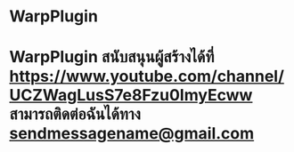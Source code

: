 # WarpPlugin
# WarpPlugin สนับสนุนผู้สร้างได้ที่ https://www.youtube.com/channel/UCZWagLusS7e8Fzu0ImyEcww สามารถติดต่อฉันได้ทาง sendmessagename@gmail.com
